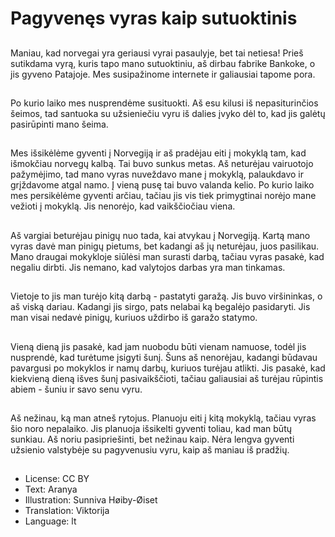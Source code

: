 # Pagyvenęs vyras kaip sutuoktinis

##
Maniau, kad norvegai yra geriausi vyrai pasaulyje, bet tai netiesa! Prieš sutikdama vyrą, kuris tapo mano sutuoktiniu, aš dirbau fabrike Bankoke, o jis gyveno Patajoje. Mes susipažinome internete ir galiausiai tapome pora.

##
Po kurio laiko mes nusprendėme susituokti. Aš esu kilusi iš nepasiturinčios šeimos, tad santuoka su užsieniečiu vyru iš dalies įvyko dėl to, kad jis galėtų pasirūpinti mano šeima.

##
Mes išsikėlėme gyventi į Norvegiją ir aš pradėjau eiti į mokyklą tam, kad išmokčiau norvegų kalbą. Tai buvo sunkus metas. Aš neturėjau vairuotojo pažymėjimo, tad mano vyras nuveždavo mane į mokyklą, palaukdavo ir grįždavome atgal namo. Į vieną pusę tai buvo valanda kelio. Po kurio laiko mes persikėlėme gyventi arčiau, tačiau jis vis tiek primygtinai norėjo mane vežioti į mokyklą. Jis nenorėjo, kad vaikščiočiau viena.

##
Aš vargiai beturėjau pinigų nuo tada, kai atvykau į Norvegiją. Kartą mano vyras davė man pinigų pietums, bet kadangi aš jų neturėjau, juos pasilikau. Mano draugai mokykloje siūlėsi man surasti darbą, tačiau vyras pasakė, kad negaliu dirbti. Jis nemano, kad valytojos darbas yra man tinkamas.

##
Vietoje to jis man turėjo kitą darbą - pastatyti garažą. Jis buvo viršininkas, o aš viską dariau. Kadangi jis sirgo, pats nelabai ką begalėjo pasidaryti. Jis man visai nedavė pinigų, kuriuos uždirbo iš garažo statymo.

##
Vieną dieną jis pasakė, kad jam nuobodu būti vienam namuose, todėl jis nusprendė, kad turėtume įsigyti šunį. Šuns aš nenorėjau, kadangi būdavau pavargusi po mokyklos ir namų darbų, kuriuos turėjau atlikti. Jis pasakė, kad kiekvieną dieną išves šunį pasivaikščioti, tačiau galiausiai aš turėjau rūpintis abiem - šuniu ir savo senu vyru.

##
Aš nežinau, ką man atneš rytojus. Planuoju eiti į kitą mokyklą, tačiau vyras šio noro nepalaiko. Jis planuoja išsikelti gyventi toliau, kad man būtų sunkiau. Aš noriu pasipriešinti, bet nežinau kaip. Nėra lengva gyventi užsienio valstybėje su pagyvenusiu vyru, kaip aš maniau iš pradžių.

##
* License: CC BY
* Text: Aranya
* Illustration: Sunniva Høiby-Øiset
* Translation: Viktorija
* Language: lt
